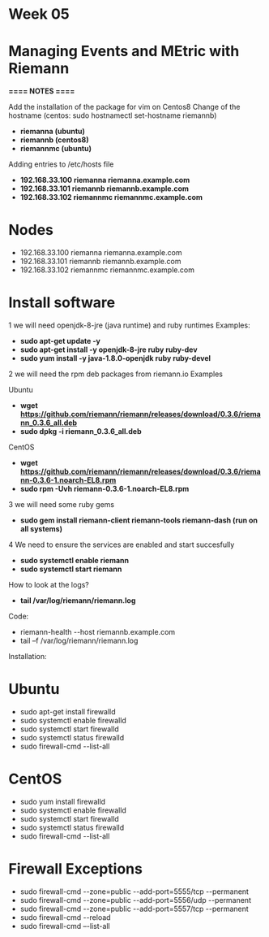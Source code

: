 # Week 05
# Managing Events and MEtric with Riemann

**==== NOTES ====**

Add the installation of the package for vim on Centos8
Change of the hostname (centos: sudo hostnamectl set-hostname riemannb)
* **riemanna (ubuntu)**
* **riemannb (centos8)**
* **riemannmc (ubuntu)**

Adding entries to /etc/hosts file
* **192.168.33.100  riemanna riemanna.example.com**
* **192.168.33.101  riemannb riemannb.example.com**
* **192.168.33.102  riemannmc riemannmc.example.com**

# Nodes
* 192.168.33.100  riemanna riemanna.example.com
* 192.168.33.101  riemannb riemannb.example.com
* 192.168.33.102  riemannmc riemannmc.example.com

# Install software
1 we will need openjdk-8-jre (java runtime) and ruby runtimes
Examples:
* **sudo apt-get update -y**
* **sudo apt-get install -y openjdk-8-jre ruby ruby-dev**
* **sudo yum install -y java-1.8.0-openjdk ruby ruby-devel**

2 we will need the rpm deb packages from riemann.io
Examples

Ubuntu
* **wget https://github.com/riemann/riemann/releases/download/0.3.6/riemann_0.3.6_all.deb**
* **sudo dpkg -i riemann_0.3.6_all.deb**

CentOS
* **wget https://github.com/riemann/riemann/releases/download/0.3.6/riemann-0.3.6-1.noarch-EL8.rpm**
* **sudo rpm -Uvh riemann-0.3.6-1.noarch-EL8.rpm**

3 we will need some ruby gems 
* **sudo gem install riemann-client riemann-tools riemann-dash (run on all systems)**

4 We need to ensure the services are enabled and start succesfully
* **sudo systemctl enable riemann**
* **sudo systemctl start riemann**

How to look at the logs?
* **tail /var/log/riemann/riemann.log**

Code:
* riemann-health --host riemannb.example.com
* tail –f /var/log/riemann/riemann.log

Installation:
# Ubuntu
* sudo apt-get install firewalld
* sudo systemctl enable firewalld
* sudo systemctl start firewalld
* sudo systemctl status firewalld
* sudo firewall-cmd --list-all

# CentOS
* sudo yum install firewalld
* sudo systemctl enable firewalld
* sudo systemctl start firewalld
* sudo systemctl status firewalld
* sudo firewall-cmd --list-all

# Firewall Exceptions
* sudo firewall-cmd --zone=public --add-port=5555/tcp --permanent
* sudo firewall-cmd --zone=public --add-port=5556/udp --permanent
* sudo firewall-cmd --zone=public --add-port=5557/tcp --permanent
* sudo firewall-cmd --reload
* sudo firewall-cmd –-list-all
